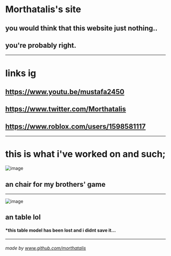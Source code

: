 # Morthatalis's site                                                                         
## you would think that this website just nothing..
## you're probably right.
____
# links ig
## https://www.youtu.be/mustafa2450
## https://www.twitter.com/Morthatalis
## https://www.roblox.com/users/1598581117
____
# this is what i've worked on and such;
![image](https://user-images.githubusercontent.com/123812804/215269095-15ed93df-3454-4b1d-86fd-fb9b9c3fd03d.png)
## an chair for my brothers' game
___
![image](https://cdn.discordapp.com/attachments/1032674025958281259/1068246255098142830/image.png)
## an table lol
#### *this table model has been lost and i didnt save it...
____
###### made by www.github.com/morthatalis
